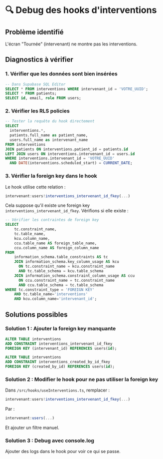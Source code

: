 # 🔍 Debug des hooks d'interventions

## Problème identifié
L'écran "Tournée" (intervenant) ne montre pas les interventions.

## Diagnostics à vérifier

### 1. Vérifier que les données sont bien insérées
```sql
-- Dans Supabase SQL Editor
SELECT * FROM interventions WHERE intervenant_id = 'VOTRE_UUID';
SELECT * FROM patients;
SELECT id, email, role FROM users;
```

### 2. Vérifier les RLS policies
```sql
-- Tester la requête du hook directement
SELECT 
  interventions.*,
  patients.full_name as patient_name,
  users.full_name as intervenant_name
FROM interventions
JOIN patients ON interventions.patient_id = patients.id
LEFT JOIN users ON interventions.intervenant_id = users.id
WHERE interventions.intervenant_id = 'VOTRE_UUID'
  AND DATE(interventions.scheduled_start) = CURRENT_DATE;
```

### 3. Vérifier la foreign key dans le hook
Le hook utilise cette relation :
```typescript
intervenant:users!interventions_intervenant_id_fkey(...)
```

Cela suppose qu'il existe une foreign key `interventions_intervenant_id_fkey`. Vérifions si elle existe :

```sql
-- Vérifier les contraintes de foreign key
SELECT 
    tc.constraint_name, 
    tc.table_name, 
    kcu.column_name, 
    ccu.table_name AS foreign_table_name,
    ccu.column_name AS foreign_column_name 
FROM 
    information_schema.table_constraints AS tc 
    JOIN information_schema.key_column_usage AS kcu
      ON tc.constraint_name = kcu.constraint_name
      AND tc.table_schema = kcu.table_schema
    JOIN information_schema.constraint_column_usage AS ccu
      ON ccu.constraint_name = tc.constraint_name
      AND ccu.table_schema = tc.table_schema
WHERE tc.constraint_type = 'FOREIGN KEY' 
    AND tc.table_name='interventions'
    AND kcu.column_name='intervenant_id';
```

## Solutions possibles

### Solution 1 : Ajouter la foreign key manquante
```sql
ALTER TABLE interventions 
ADD CONSTRAINT interventions_intervenant_id_fkey 
FOREIGN KEY (intervenant_id) REFERENCES users(id);

ALTER TABLE interventions 
ADD CONSTRAINT interventions_created_by_id_fkey 
FOREIGN KEY (created_by_id) REFERENCES users(id);
```

### Solution 2 : Modifier le hook pour ne pas utiliser la foreign key
Dans `/src/hooks/useInterventions.ts`, remplacer :
```typescript
intervenant:users!interventions_intervenant_id_fkey(...)
```
Par :
```typescript
intervenant:users(...)
```
Et ajouter un filtre manuel.

### Solution 3 : Debug avec console.log
Ajouter des logs dans le hook pour voir ce qui se passe.